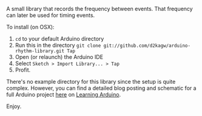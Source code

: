 A small library that records the frequency between events.
That frequency can later be used for timing events.

To install (on OSX):

1. `cd` to your default Arduino directory
2. Run this in the directory `git clone git://github.com/d2kagw/arduino-rhythm-library.git Tap`
3. Open (or relaunch) the Arduino IDE
4. Select `Sketch > Import Library... > Tap`
5. Profit.

There's no example directory for this library since the setup is quite complex.
However, you can find a detailed blog posting and schematic for a full Arduino project [here]() on [Learning Arduino](http://learning-arduino.tumblr.com/).

Enjoy.